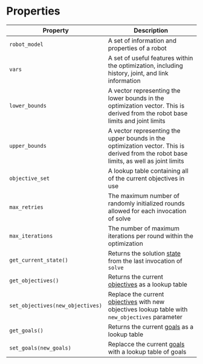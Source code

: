 # Properties


| Property | Description |
| --- | --- | 
|`robot_model`|A set of information and properties of a robot|
|`vars`|A set of useful features within the optimization, including history, joint, and link information|
|`lower_bounds`|A vector representing the lower bounds in the optimization vector. This is derived from the robot base limits and joint limits|
|`upper_bounds`|A vector representing the upper bounds in the optimization vector. This is derived from the robot base limits, as well as joint limits|
|`objective_set`|A lookup table containing all of the current objectives in use|
|`max_retries`|The maximum number of randomly initialized rounds allowed for each invocation of solve|
|`max_iterations`|The number of maximum iterations per round within the optimization|
|`get_current_state()`| Returns the solution [state](../../state) from the last invocation of `solve`|
|`get_objectives()`| Returns the current [objectives](../../Objectives/objective) as a lookup table|
|`set_objectives(new_objectives)`| Replace the current [objectives](../../Objectives/objective) with new objectives lookup table with `new_objectives` parameter |
|`get_goals()`| Returns the current [goals](../../Goals/goal) as a lookup table|
|`set_goals(new_goals)`| Replacce the current [goals](../../Goals/goal) with a lookup table of goals|



